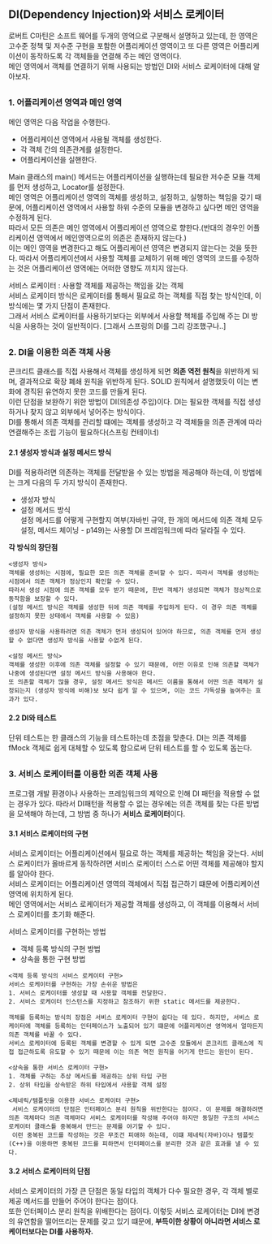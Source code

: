 ## DI(Dependency Injection)와 서비스 로케이터
로버트 C마틴은 소프트 웨어를 두개의 영억으로 구분해서 설명하고 있는데, 한 영역은 고수준 정책 및 저수준 구현을 포함한 어플리케이션 영역이고 또 다른 영역은 어플리케이션이 동작하도록 각 객체들을 연결해 주는 메인 영역이다.  
메인 영역에서 객체를 연결하기 위해 사용되는 방법인 DI와 서비스 로케이터에 대해 알아보자.  
##
### 1. 어플리케이션 영역과 메인 영역  
메인 영역은 다음 작업을 수행한다.  
+ 어플리케이션 영역에서 사용될 객체를 생성한다.  
+ 각 객체 간의 의존관계를 설정한다.  
+ 어플리케이션을 실핸한다.  
  
Main 클래스의 main() 메서드는 어플리케이션을 실행하는데 필요한 저수준 모듈 객체를 먼저 생성하고, Locator를 설정한다.  
메인 영역은 어플리케이션 영역의 객체를 생성하고, 설정하고, 실행하는 책임을 갖기 때문에, 어플리케이션 영역에서 사용할 하위 수준의 모듈을 변경하고 싶다면 메인 영역을 수정하게 된다.  
따라서 모든 의존은 메인 영역에서 어플리케이션 영역으로 향한다.(반대의 경우인 어플리케이션 영역에서 메인영역으로의 의존은 존재하지 않는다.)  
이는 메인 영역을 변경한다고 해도 어플리케이션 영역은 변경되지 않는다는 것을 뜻한다. 따라서 어플리케이션에서 사용할 객체를 교체하기 위해 메인 영역의 코드를 수정하는 것은 어플리케이션 영역에는 어떠한 영향도 끼치지 않는다.  

서비스 로케이터 : 사용할 객체를 제공하는 책임을 갖는 객체  
서비스 로케이터 방식은 로케이터를 통해서 필요로 하는 객체를 직접 찾는 방식인데, 이 방식에는 몇 가지 단점이 존재한다.  
그래서 서비스 로케이터를 사용하기보다는 외부에서 사용할 책체를 주입해 주는 DI 방식을 사용하는 것이 일반적이다. [그래서 스프링의 DI를 그리 강조했구나..] 
##
### 2. DI을 이용한 의존 객체 사용
콘크리트 클래스를 직접 사용해서 객체를 생성하게 되면 **의존 역전 원칙**을 위반하게 되며, 결과적으로 확장 폐쇄 원칙을 위반하게 된다. SOLID 원칙에서 설명했듯이 이는 변화에 경직된 유연하지 못한 코드를 만들게 된다.  
이런 단점을 보완하기 위한 방법이 DI(의존성 주입)이다. DI는 필요한 객체를 직접 생성하거나 찾지 않고 외부에서 넣어주는 방식이다.  
DI를 통해서 의존 객체를 관리할 떄에는 객체를 생성하고 각 객체들을 의존 관계에 따라 연결해주는 조립 기능이 필요하다(스프링 컨테이너)  
#### 2.1 생성자 방식과 설정 메서드 방식
DI를 적용하려면 의존하는 객체를 전달받을 수 있는 방법을 제공해야 하는데, 이 방법에는 크게 다음의 두 가지 방식이 존재한다.  
+ 생성자 방식 
+ 설정 메서드 방식  
설정 메서드를 어떻게 구현할지 여부(자바빈 규약, 한 개의 메서드에 의존 객체 모두 설정, 메서드 체이닝 - p149)는 사용할 DI 프레임워크에 따라 달라질 수 있다.  

**각 방식의 장단점**
~~~
<생성자 방식>
객체를 생성하는 시점에, 필요한 모든 의존 객체를 준비할 수 있다. 따라서 객체를 생성하는 시점에서 의존 객체가 정상인지 확인할 수 있다.  
따라서 생성 시점에 의존 객체를 모두 받기 때문에, 한번 객체가 생성되면 객체가 정상적으로 동작함을 보장할 수 있다.
(설정 메서드 방식은 객체를 생성한 뒤에 의존 객체를 주입하게 된다. 이 경우 의존 객체를 설정하지 못한 상태에서 객체를 사용할 수 있음)

생성자 방식을 사용하려면 의존 객체가 먼저 생성되어 있어야 하므로, 의존 객체를 먼저 생성할 수 없다면 생성자 방식을 사용할 수없게 된다.

<설정 메서드 방식>
객체를 생성한 이후에 의존 객체를 설정할 수 있기 때문에, 어떤 이유로 인해 의존할 객체가 나중에 생성된다면 설정 메서드 방식을 사용해야 한다.  
또 의존할 객체가 많을 경우, 설정 메서드 방식은 메서드 이름을 통해서 어떤 의존 객체가 설정되는지 (생성자 방식에 비해)보 보다 쉽게 알 수 있으며, 이는 코드 가독성을 높여주는 효과가 있다. 
~~~

#### 2.2 DI와 테스트
단위 테스트는 한 클래스의 기능을 테스트하는데 초점을 맞춘다. 
DI는 의존 객체를 fMock 객체로 쉽게 대체할 수 있도록 함으로써 단위 테스트를 할 수 있도록 돕는다.
##
### 3. 서비스 로케이터를 이용한 의존 객체 사용
프로그램 개발 환경이나 사용하는 프레임워크의 제약으로 인해 DI 패턴을 적용할 수 없는 경우가 있다. 따라서 DI패턴을 적용할 수 없는 경우에는 의존 객체를 찾는 다른 방법을 모색해야 하는데, 그 방법 중 하나가 **서비스 로케이터**이다.
#### 3.1 서비스 로케이터의 구현
서비스 로케이터는 어플리케이션에서 필요로 하는 객체를 제공하는 책임을 갖는다. 서비스 로케이터가 올바르게 동작하려면 서비스 로케이터 스스로 어떤 객체를 제공해야 할지를 알아야 한다.  
서비스 로케이터는 어플리케이션 영역의 객체에서 직접 접근하기 떄문에 어플리케이션 영역에 위치하게 된다.  
메인 영역에서는 서비스 로케이터가 제공할 객체를 생성하고, 이 객체를 이용해서 서비스 로케이터를 초기화 해준다.  

서비스 로케이터를 구현하는 방법
+ 객체 등록 방식의 구현 방법
+ 상속을 통한 구현 방법  
~~~
<객체 등록 방식의 서비스 로케이터 구현>
서비스 로케이터를 구현하는 가장 손쉬운 방법은
1. 서비스 로케이터를 생성할 때 사용할 객체를 전달한다.
2. 서비스 로케이터 인스턴스를 지정하고 참조하기 위한 static 메서드를 제공한다.

객체를 등록하는 방식의 장점은 서비스 로케이터 구현이 쉽다는 데 있다. 하지만, 서비스 로케이터에 객체를 등록하는 인터페이스가 노출되어 있기 떄문에 어플리케이션 영역에서 얼마든지 의존 객체를 바꿀 수 있다.
서비스 로케이터에 등록된 객체를 변경할 수 있게 되면 고수준 모듈에서 콘크리트 클래스에 직접 접근하도록 유도할 수 있기 때문에 이는 의존 역전 원칙을 어기게 만드는 원인이 된다.
~~~
~~~
<상속을 통한 서비스 로케이터 구현>
1. 객체를 구하는 추상 메서드를 제공하는 상위 타입 구현
2. 상위 타입을 상속받은 하위 타입에서 사용할 객체 설정
~~~
~~~
<제네릭/템플릿을 이용한 서비스 로케이터 구현>
 서비스 로케이터의 단점은 인터페이스 분리 원칙을 위반한다는 점이다. 이 문제를 해결하려면 의존 객체마다 의존 객체마다 서비스 로케이터를 작성해 주어야 하지만 동일한 구조의 서비스 로케이터 클래스틑 중복해서 만드는 문제를 야기할 수 있다.  
 이런 중복된 코드를 작성하는 것은 무조건 피애햐 하는데, 이떄 제네릭(자바)이나 템플릿(C++)을 이용하면 중복된 코드를 피하면서 인터페이스를 분리한 것과 같은 효과를 낼 수 있다.
~~~
#### 3.2 서비스 로케이터의 단점
서비스 로케이터의 가장 큰 단점은 동일 타입의 객체가 다수 필요한 경우, 각 객체 별로 제공 메서드를 만들어 주어야 한다는 점이다.  
또한 인터페이스 분리 원칙을 위배한다는 점이다. 이렇듯 서비스 로케이터는 DI에 변경의 유연함을 떨어뜨리는 문제를 갖고 있기 떄문에, **부득이한 상황이 아니라면 서비스 로케이터보다는 DI를 사용하자.**